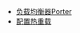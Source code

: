 - [负载均衡器Porter](https://porterlb.io/docs/overview/)
- [配置热重载](https://juejin.cn/post/6897882769624727559)
